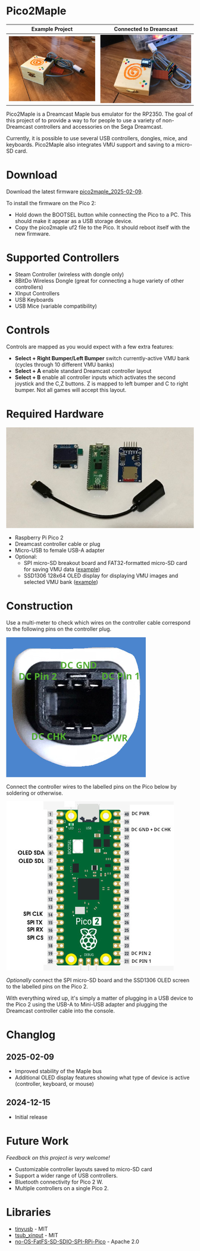 # Pico2Maple

Example Project            |  Connected to Dreamcast
:-------------------------:|:-------------------------:
![Pico2Maple box](resources/images/wooden_box.jpg)  |  ![Powered on](resources/images/wooden_box_powered_on.jpg)

Pico2Maple is a Dreamcast Maple bus emulator for the RP2350. The goal of this project of to provide a way to for people to use a variety of non-Dreamcast controllers and accessories on the Sega Dreamcast.

Currently, it is possible to use several USB controllers, dongles, mice, and keyboards. Pico2Maple also integrates VMU support and saving to a micro-SD card.

# Download

Download the latest firmware [pico2maple_2025-02-09](firmware/pico2maple_2025-02-09.uf2).

To install the firmware on the Pico 2:

* Hold down the BOOTSEL button while connecting the Pico to a PC. This should make it appear as a USB storage device.
* Copy the pico2maple uf2 file to the Pico. It should reboot itself with the new firmware.

# Supported Controllers

* Steam Controller (wireless with dongle only)
* 8BitDo Wireless Dongle (great for connecting a huge variety of other controllers)
* XInput Controllers
* USB Keyboards
* USB Mice (variable compatibility)

# Controls

Controls are mapped as you would expect with a few extra features:

* **Select + Right Bumper/Left Bumper** switch currently-active VMU bank (cycles through 10 different VMU banks)
* **Select + A** enable standard Dreamcast controller layout
* **Select + B** enable all controller inputs which activates the second joystick and the C,Z buttons. Z is mapped to left bumper and C to right bumper. Not all games will accept this layout. 

# Required Hardware

![Hardware needed](resources/images/hardware_components.jpg)

* Raspberry Pi Pico 2
* Dreamcast controller cable or plug
* Micro-USB to female USB-A adapter
* Optional:
  * SPI micro-SD breakout board and FAT32-formatted micro-SD card for saving VMU data ([example](https://www.amazon.ca/dp/B0CD79YZH6))
  * SSD1306 128x64 OLED display for displaying VMU images and selected VMU bank ([example](https://www.amazon.ca/dp/B0751LFCZT))

# Construction

Use a multi-meter to check which wires on the controller cable correspond to the following pins on the controller plug.

![Dreamcast controller plug](resources/images/dc_controller_plug.jpg)

Connect the controller wires to the labelled pins on the Pico below by soldering or otherwise.

![Pinout on the Pico 2](resources/images/pico2maple_pinout.jpg)

*Optionally* connect the SPI micro-SD board and the SSD1306 OLED screen to the labelled pins on the Pico 2.

With everything wired up, it's simply a matter of plugging in a USB device to the Pico 2 using the USB-A to Mini-USB adapter and plugging the Dreamcast controller cable into the console.

# Changlog

## 2025-02-09

* Improved stability of the Maple bus
* Additional OLED display features showing what type of device is active (controller, keyboard, or mouse)

## 2024-12-15

* Initial release

# Future Work

*Feedback on this project is very welcome!*

* Customizable controller layouts saved to micro-SD card
* Support a wider range of USB controllers.
* Bluetooth connectivity for Pico 2 W.
* Multiple controllers on a single Pico 2.

# Libraries

* [tinyusb](https://github.com/hathach/tinyusb) - MIT
* [tsub_xinput](https://github.com/Ryzee119/tusb_xinput) - MIT
* [no-OS-FatFS-SD-SDIO-SPI-RPi-Pico](https://github.com/carlk3/no-OS-FatFS-SD-SDIO-SPI-RPi-Pico) - Apache 2.0
